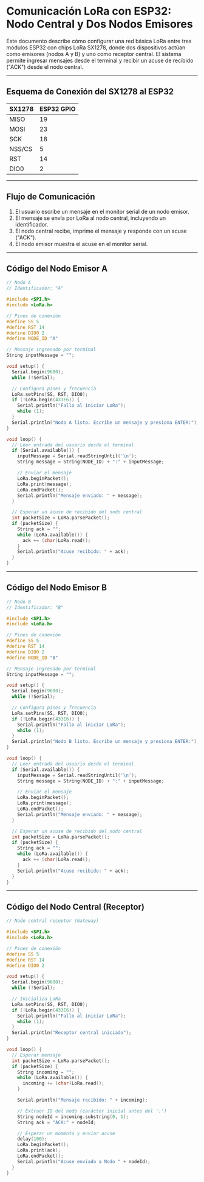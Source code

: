 # Comunicación LoRa con ESP32: Nodo Central y Dos Nodos Emisores

Este documento describe cómo configurar una red básica LoRa entre tres módulos ESP32 con chips LoRa SX1278, donde dos dispositivos actúan como emisores (nodos A y B) y uno como receptor central. El sistema permite ingresar mensajes desde el terminal y recibir un acuse de recibido ("ACK") desde el nodo central.

---

## Esquema de Conexión del SX1278 al ESP32

| SX1278 | ESP32 GPIO |
|--------|-------------|
| MISO   | 19          |
| MOSI   | 23          |
| SCK    | 18          |
| NSS/CS | 5           |
| RST    | 14          |
| DIO0   | 2           |

---

## Flujo de Comunicación

1. El usuario escribe un mensaje en el monitor serial de un nodo emisor.
2. El mensaje se envía por LoRa al nodo central, incluyendo un identificador.
3. El nodo central recibe, imprime el mensaje y responde con un acuse ("ACK").
4. El nodo emisor muestra el acuse en el monitor serial.

---

## Código del Nodo Emisor A

```cpp
// Nodo A
// Identificador: "A"

#include <SPI.h>
#include <LoRa.h>

// Pines de conexión
#define SS 5
#define RST 14
#define DIO0 2
#define NODE_ID "A"

// Mensaje ingresado por terminal
String inputMessage = "";

void setup() {
  Serial.begin(9600);
  while (!Serial);

  // Configura pines y frecuencia
  LoRa.setPins(SS, RST, DIO0);
  if (!LoRa.begin(433E6)) {
    Serial.println("Fallo al iniciar LoRa");
    while (1);
  }
  Serial.println("Nodo A listo. Escribe un mensaje y presiona ENTER:");
}

void loop() {
  // Leer entrada del usuario desde el terminal
  if (Serial.available()) {
    inputMessage = Serial.readStringUntil('\n');
    String message = String(NODE_ID) + ":" + inputMessage;

    // Enviar el mensaje
    LoRa.beginPacket();
    LoRa.print(message);
    LoRa.endPacket();
    Serial.println("Mensaje enviado: " + message);
  }

  // Esperar un acuse de recibido del nodo central
  int packetSize = LoRa.parsePacket();
  if (packetSize) {
    String ack = "";
    while (LoRa.available()) {
      ack += (char)LoRa.read();
    }
    Serial.println("Acuse recibido: " + ack);
  }
}
```

---

## Código del Nodo Emisor B

```cpp
// Nodo B
// Identificador: "B"

#include <SPI.h>
#include <LoRa.h>

// Pines de conexión
#define SS 5
#define RST 14
#define DIO0 2
#define NODE_ID "B"

// Mensaje ingresado por terminal
String inputMessage = "";

void setup() {
  Serial.begin(9600);
  while (!Serial);

  // Configura pines y frecuencia
  LoRa.setPins(SS, RST, DIO0);
  if (!LoRa.begin(433E6)) {
    Serial.println("Fallo al iniciar LoRa");
    while (1);
  }
  Serial.println("Nodo B listo. Escribe un mensaje y presiona ENTER:");
}

void loop() {
  // Leer entrada del usuario desde el terminal
  if (Serial.available()) {
    inputMessage = Serial.readStringUntil('\n');
    String message = String(NODE_ID) + ":" + inputMessage;

    // Enviar el mensaje
    LoRa.beginPacket();
    LoRa.print(message);
    LoRa.endPacket();
    Serial.println("Mensaje enviado: " + message);
  }

  // Esperar un acuse de recibido del nodo central
  int packetSize = LoRa.parsePacket();
  if (packetSize) {
    String ack = "";
    while (LoRa.available()) {
      ack += (char)LoRa.read();
    }
    Serial.println("Acuse recibido: " + ack);
  }
}
```

---

## Código del Nodo Central (Receptor)

```cpp
// Nodo central receptor (Gateway)

#include <SPI.h>
#include <LoRa.h>

// Pines de conexión
#define SS 5
#define RST 14
#define DIO0 2

void setup() {
  Serial.begin(9600);
  while (!Serial);

  // Inicializa LoRa
  LoRa.setPins(SS, RST, DIO0);
  if (!LoRa.begin(433E6)) {
    Serial.println("Fallo al iniciar LoRa");
    while (1);
  }
  Serial.println("Receptor central iniciado");
}

void loop() {
  // Esperar mensaje
  int packetSize = LoRa.parsePacket();
  if (packetSize) {
    String incoming = "";
    while (LoRa.available()) {
      incoming += (char)LoRa.read();
    }

    Serial.println("Mensaje recibido: " + incoming);

    // Extraer ID del nodo (carácter inicial antes del ':')
    String nodeId = incoming.substring(0, 1);
    String ack = "ACK:" + nodeId;

    // Esperar un momento y enviar acuse
    delay(100);
    LoRa.beginPacket();
    LoRa.print(ack);
    LoRa.endPacket();
    Serial.println("Acuse enviado a Nodo " + nodeId);
  }
}
```


